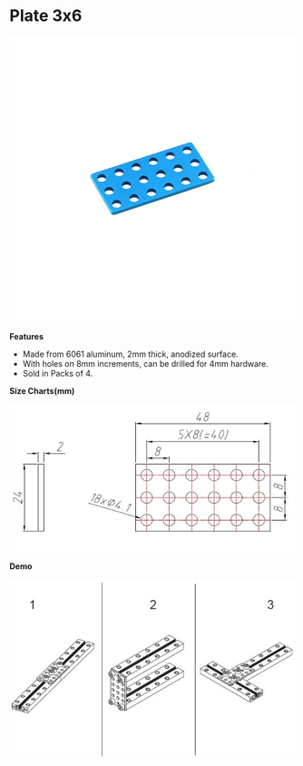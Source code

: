 # Plate 3x6

![](../../../../.gitbook/assets/0%20%2856%29.jpeg)

**Features**

* Made from 6061 aluminum, 2mm thick, anodized surface.
* With holes on 8mm increments, can be drilled for 4mm hardware.
* Sold in Packs of 4.

**Size Charts\(mm\)**

![](../../../../.gitbook/assets/1%20%2829%29.jpeg)

**Demo**

![](../../../../.gitbook/assets/2%20%2829%29.jpeg)

